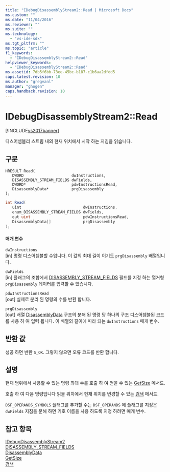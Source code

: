 ```yaml
---
title: "IDebugDisassemblyStream2::Read | Microsoft Docs"
ms.custom: ""
ms.date: "11/04/2016"
ms.reviewer: ""
ms.suite: ""
ms.technology: 
  - "vs-ide-sdk"
ms.tgt_pltfrm: ""
ms.topic: "article"
f1_keywords: 
  - "IDebugDisassemblyStream2::Read"
helpviewer_keywords: 
  - "IDebugDisassemblyStream2::Read"
ms.assetid: 7db5f6bb-73ee-45bc-b187-c1b6aa2dfdd5
caps.latest.revision: 10
ms.author: "gregvanl"
manager: "ghogen"
caps.handback.revision: 10
---
```

# IDebugDisassemblyStream2::Read
[!INCLUDE[vs2017banner](../../../code-quality/includes/vs2017banner.md)]

디스어셈블리 스트림 내의 현재 위치에서 시작 하는 지침을 읽습니다.  
  
## 구문  
  
```cpp#  
HRESULT Read(   
   DWORD                     dwInstructions,  
   DISASSEMBLY_STREAM_FIELDS dwFields,  
   DWORD*                    pdwInstructionsRead,  
   DisassemblyData*          prgDisassembly  
);  
```  
  
```c#  
int Read(   
   uint                           dwInstructions,  
   enum_DISASSEMBLY_STREAM_FIELDS dwFields,  
   out uint                       pdwInstructionsRead,  
   DisassemblyData[]              prgDisassembly  
);  
```  
  
#### 매개 변수  
 `dwInstructions`  
 \[in\] 명령 디스어셈블할 수입니다.  이 값의 최대 길이 이기도 `prgDisassembly` 배열입니다.  
  
 `dwFields`  
 \[in\] 플래그의 조합에서 [DISASSEMBLY\_STREAM\_FIELDS](../../../extensibility/debugger/reference/disassembly-stream-fields.md) 필드를 지정 하는 열거형 `prgDisassembly` 데이터를 입력할 수 있습니다.  
  
 `pdwInstructionsRead`  
 \[out\] 실제로 분리 된 명령의 수를 반환 합니다.  
  
 `prgDisassembly`  
 \[out\] 배열 [DisassemblyData](../../../extensibility/debugger/reference/disassemblydata.md) 구조의 분해 된 명령 당 하나의 구조 디스어셈블된 코드를 사용 하 여 입력 됩니다.  이 배열의 길이에 따라 되는 `dwInstructions` 매개 변수.  
  
## 반환 값  
 성공 하면 반환 `S_OK`. 그렇지 않으면 오류 코드를 반환 합니다.  
  
## 설명  
 현재 범위에서 사용할 수 있는 명령 최대 수를 호출 하 여 얻을 수 있는 [GetSize](../../../extensibility/debugger/reference/idebugdisassemblystream2-getsize.md) 메서드.  
  
 호출 하 여 다음 명령입니다 읽을 위치에서 현재 위치를 변경할 수 있는 [검색](../../../extensibility/debugger/reference/idebugdisassemblystream2-seek.md) 메서드.  
  
 `DSF_OPERANDS_SYMBOLS` 플래그를 추가할 수는 `DSF_OPERANDS` 에 플래그를 지정은 `dwFields` 지침을 분해 하면 기호 이름을 사용 하도록 지정 하려면 매개 변수.  
  
## 참고 항목  
 [IDebugDisassemblyStream2](../../../extensibility/debugger/reference/idebugdisassemblystream2.md)   
 [DISASSEMBLY\_STREAM\_FIELDS](../../../extensibility/debugger/reference/disassembly-stream-fields.md)   
 [DisassemblyData](../../../extensibility/debugger/reference/disassemblydata.md)   
 [GetSize](../../../extensibility/debugger/reference/idebugdisassemblystream2-getsize.md)   
 [검색](../../../extensibility/debugger/reference/idebugdisassemblystream2-seek.md)